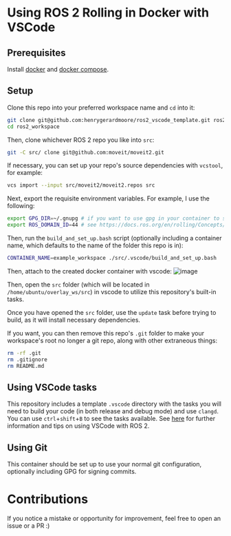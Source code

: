 # Using ROS 2 Rolling in Docker with VSCode

## Prerequisites

Install [docker](https://docs.docker.com/engine/install/) and [docker compose](https://docs.docker.com/compose/install/).

## Setup

Clone this repo into your preferred workspace name and `cd` into it:
```bash
git clone git@github.com:henrygerardmoore/ros2_vscode_template.git ros2_workspace
cd ros2_workspace
```

Then, clone whichever ROS 2 repo you like into `src`:
```bash
git -C src/ clone git@github.com:moveit/moveit2.git
```

If necessary, you can set up your repo's source dependencies with `vcstool`, for example:
```bash
vcs import --input src/moveit2/moveit2.repos src
```

Next, export the requisite environment variables. For example, I use the following:

```bash
export GPG_DIR=~/.gnupg # if you want to use gpg in your container to sign your commits
export ROS_DOMAIN_ID=44 # see https://docs.ros.org/en/rolling/Concepts/Intermediate/About-Domain-ID.html
```

Then, run the `build_and_set_up.bash` script (optionally including a container name, which defaults to the name of the folder this repo is in):
```bash
CONTAINER_NAME=example_workspace ./src/.vscode/build_and_set_up.bash
```

Then, attach to the created docker container with vscode:
![image](https://github.com/henrygerardmoore/ros2_vscode_template/assets/44307180/ae93aba0-6360-4f66-8604-b03fbafde3b5)

Then, open the `src` folder (which will be located in `/home/ubuntu/overlay_ws/src`) in vscode to utilize this repository's built-in tasks.

Once you have opened the `src` folder, use the `update` task before trying to build, as it will install necessary dependencies.

If you want, you can then remove this repo's `.git` folder to make your workspace's root no longer a git repo, along with other extraneous things:

```bash
rm -rf .git
rm .gitignore
rm README.md
```

## Using VSCode tasks

This repository includes a template `.vscode` directory with the tasks you will need to build your code (in both release and debug mode) and use `clangd`.
You can use `ctrl`+`shift`+`B` to see the tasks available.
See [here](https://github.com/kineticsystem/vscode_ros2) for further information and tips on using VSCode with ROS 2.

## Using Git

This container should be set up to use your normal git configuration, optionally including GPG for signing commits.

# Contributions

If you notice a mistake or opportunity for improvement, feel free to open an issue or a PR :)
